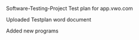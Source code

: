 Software-Testing-Project
Test plan for app.vwo.com

Uploaded Testplan word document

Added new programs
